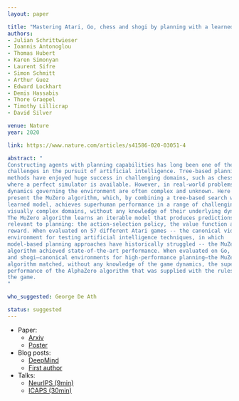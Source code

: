 ```yaml
---
layout: paper

title: "Mastering Atari, Go, chess and shogi by planning with a learned model"
authors:
- Julian Schrittwieser
- Ioannis Antonoglou
- Thomas Hubert
- Karen Simonyan
- Laurent Sifre
- Simon Schmitt
- Arthur Guez
- Edward Lockhart
- Demis Hassabis
- Thore Graepel 
- Timothy Lillicrap
- David Silver

venue: Nature
year: 2020

link: https://www.nature.com/articles/s41586-020-03051-4

abstract: "
Constructing agents with planning capabilities has long been one of the main
challenges in the pursuit of artificial intelligence. Tree-based planning
methods have enjoyed huge success in challenging domains, such as chess and Go,
where a perfect simulator is available. However, in real-world problems, the
dynamics governing the environment are often complex and unknown. Here we
present the MuZero algorithm, which, by combining a tree-based search with a
learned model, achieves superhuman performance in a range of challenging and
visually complex domains, without any knowledge of their underlying dynamics.
The MuZero algorithm learns an iterable model that produces predictions
relevant to planning: the action-selection policy, the value function and the
reward. When evaluated on 57 different Atari games -- the canonical video game
environment for testing artificial intelligence techniques, in which
model-based planning approaches have historically struggled -- the MuZero
algorithm achieved state-of-the-art performance. When evaluated on Go, chess
and shogi—canonical environments for high-performance planning—the MuZero
algorithm matched, without any knowledge of the game dynamics, the superhuman
performance of the AlphaZero algorithm that was supplied with the rules of
the game.
"

who_suggested: George De Ath

status: suggested
---
```

- Paper: 
    - [Arxiv](https://arxiv.org/abs/1911.08265)
    - [Poster](https://storage.googleapis.com/deepmind-media/research/muzero_poster_neurips_2019.pdf)
- Blog posts: 
    - [DeepMind](https://deepmind.com/blog/article/muzero-mastering-go-chess-shogi-and-atari-without-rules)
    - [First author](http://www.furidamu.org/blog/2020/12/22/muzero-intuition/)
- Talks: 
    - [NeurIPS (9min)](https://www.youtube.com/watch?v=vt5jOSy7cz8&t=2s)
    - [ICAPS (30min)](https://www.youtube.com/watch?v=L0A86LmH7Yw)

